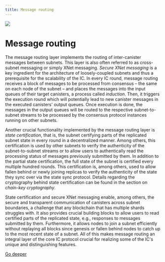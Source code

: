 ```yaml
---
title: Message routing
---
```


![](/img/how-it-works/message-routing.600x300.jpg)

# Message routing

The message routing layer implements the routing of inter-canister messages between subnets. This layer is also often referred to as cross-subnet messaging or simply XNet messaging.
*Secure XNet messaging* is a key ingredient for the architecture of loosely-coupled subnets and thus a prerequisite for the scalability of the IC.
In every IC round, message routing receives a block of messages to be processed from consensus – the same on each node of the subnet – and places the messages into the input queues of their target canisters, a process called *induction*. Then, it triggers the execution round which will potentially lead to new canister messages in the executed canisters' output queues. Once execution is done, the messages in the output queues will be routed to the respective subnet-to-subnet streams to be processed by the consensus protocol instances running on other subnets. 

Another crucial functionality implemented by the message routing layer is *state certification*, that is, the subnet certifying parts of the replicated subnet state in every round in a decentralized manner. Among others, this certification is used by other subnets to verify the authenticity of the subnet-to-subnet streams or to allow users to authentically read the processing status of messages previously submitted by them.
In addition to the partial state certification, the full state of the subnet is certified every multiple hundred rounds. This certification is, among others, used to allow fallen behind or newly joining replicas to verify the authenticity of the state they sync over via the state sync protocol.
Details regarding the cryptography behind state certification can be found in the section on *chain-key cryptography*.

State certification and secure XNet messaging enable, among others, the secure and transparent communication of canisters across subnet boundaries, a challenge that any blockchain that has multiple shards struggles with. It also provides crucial building blocks to allow users to read certified parts of the replicated state, e.g., responses to messages submitted by them. Furthermore, it allows nodes to join a subnet efficiently without replaying all blocks since genesis or fallen behind nodes to catch up to the most recent state of a subnet. All of this makes message routing an integral layer of the core IC protocol crucial for realizing some of the IC's unique and distinguishing features.

[Go deeper](/how-it-works/message-routing/)
